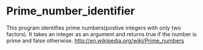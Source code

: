Prime_number_identifier
=======================
This program identifies prime numbers(postive integers with only two factors). It takes an integer as an 
argument and returns true if the number is prime and false otherwise.
http://en.wikipedia.org/wiki/Prime_numbers

